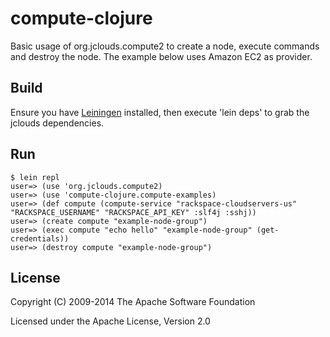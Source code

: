 # compute-clojure

Basic usage of org.jclouds.compute2 to create a node, execute commands and destroy the node. The example below uses Amazon EC2 as provider.

## Build

Ensure you have [Leiningen](http://github.com/technomancy/leiningen) installed, then execute 'lein deps' to grab the jclouds dependencies.

## Run

    $ lein repl
    user=> (use 'org.jclouds.compute2)
    user=> (use 'compute-clojure.compute-examples)
    user=> (def compute (compute-service "rackspace-cloudservers-us" "RACKSPACE_USERNAME" "RACKSPACE_API_KEY" :slf4j :sshj))
    user=> (create compute "example-node-group")
    user=> (exec compute "echo hello" "example-node-group" (get-credentials))
    user=> (destroy compute "example-node-group")

## License

Copyright (C) 2009-2014 The Apache Software Foundation

Licensed under the Apache License, Version 2.0
